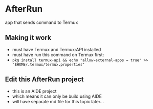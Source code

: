 # AfterRun
app that sends command to Termux

## Making it work
- must have Termux and Termux:API installed
- must have run this command on Termux first:
- ```pkg install termux-api && echo "allow-external-apps = true" >> "$HOME/.termux/termux.properties"```

## Edit this AfterRun project
- this is an AIDE project
- which means it can only be build using AIDE
- will have separate md file for this topic later...
